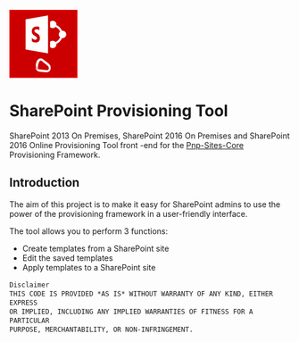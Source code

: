 
![](SharePointProvisioningTool/Resources/Karabina122x122.png) 
# SharePoint Provisioning Tool #

SharePoint 2013 On Premises, SharePoint 2016 On Premises and SharePoint 2016 Online Provisioning Tool front -end for the [Pnp-Sites-Core](https://github.com/OfficeDev/PnP-Sites-Core) Provisioning Framework.

## Introduction ##

The aim of this project is to make it easy for SharePoint admins to use the power of the provisioning framework in a user-friendly interface.

The tool allows you to perform 3 functions:
- Create templates from a SharePoint site
- Edit the saved templates
- Apply templates to a SharePoint site


```
Disclaimer
THIS CODE IS PROVIDED *AS IS* WITHOUT WARRANTY OF ANY KIND, EITHER EXPRESS 
OR IMPLIED, INCLUDING ANY IMPLIED WARRANTIES OF FITNESS FOR A PARTICULAR 
PURPOSE, MERCHANTABILITY, OR NON-INFRINGEMENT.

